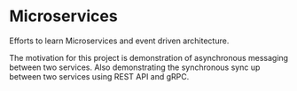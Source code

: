 # Microservices
Efforts to learn Microservices and event driven architecture.

The motivation for this project is demonstration of asynchronous messaging between two services. Also demonstrating the synchronous sync up between two services using REST API and gRPC.
